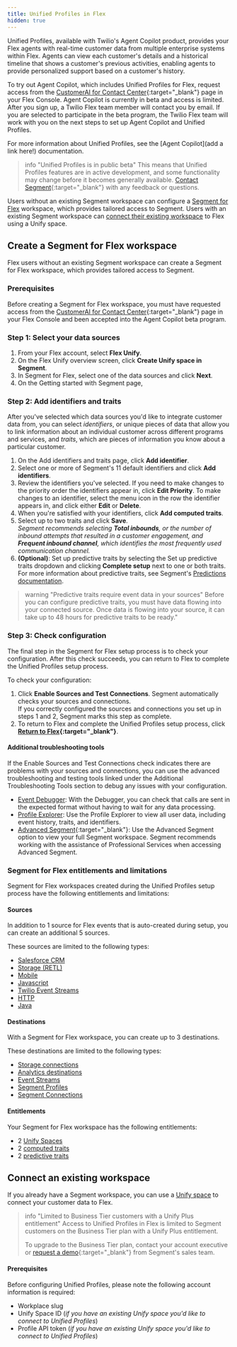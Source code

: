 ```yaml
---
title: Unified Profiles in Flex
hidden: true
---
```


Unified Profiles, available with Twilio's Agent Copilot product, provides your Flex agents with real-time customer data from multiple enterprise systems within Flex. Agents can view each customer's details and a historical timeline that shows a customer's previous activities, enabling agents to provide personalized support based on a customer's history.

To try out Agent Copilot, which includes Unified Profiles for Flex, request access from the [CustomerAI for Contact Center](https://console.twilio.com/us1/develop/flex/customerai/overview){:target="_blank"} page in your Flex Console. Agent Copilot is currently in beta and access is limited. After you sign up, a Twilio Flex team member will contact you by email. If you are selected to participate in the beta program, the Twilio Flex team will work with you on the next steps to set up Agent Copilot and Unified Profiles. 

For more information about Unified Profiles, see the [Agent Copilot](add a link here!) documentation.

> info "Unified Profiles is in public beta"
> This means that Unified Profiles features are in active development, and some functionality may change before it becomes generally available. [Contact Segment](https://segment.com/help/contact/){:target="_blank"} with any feedback or questions. <!--- or contact Flex instead?--->

Users without an existing Segment workspace can configure a [Segment for Flex](#configure-a-segment-for-flex-workspace) workspace, which provides tailored access to Segment. Users with an existing Segment workspace can [connect their existing workspace](#connect-an-existing-workspace) to Flex using a Unify space.

## Create a Segment for Flex workspace

Flex users without an existing Segment workspace can create a Segment for Flex workspace, which provides tailored access to Segment. 

### Prerequisites

Before creating a Segment for Flex workspace, you must have requested access from the [CustomerAI for Contact Center](https://console.twilio.com/us1/develop/flex/customerai/overview){:target="_blank"} page in your Flex Console and been accepted into the Agent Copilot beta program.

### Step 1: Select your data sources

1. From your Flex account, select **Flex Unify**. 
3. On the Flex Unify overview screen, click **Create Unify space in Segment**.
4. In Segment for Flex, select one of the data sources and click **Next**.
5. On the Getting started with Segment page, 


<!--Set up data source
Options:
SFC & DW
DW
Other
Click Next.
Info modal explaining how it works, click Continue.
Getting started with Segment screen
Add connections
Salesforce
Click button under Connect [Connection Name]
Log in to service
Return to Segment
Data Warehouse
Click Connect data warehouse.
Select a data warehouse
Give your data warehouse a name
Authenticate your data warehouse with a user that has read and write permissions
Create a model
Create a mapping-->

### Step 2: Add identifiers and traits
After you've selected which data sources you'd like to integrate customer data from, you can select _identifiers_, or unique pieces of data that allow you to link information about an individual customer across different programs and services, and _traits_, which are pieces of information you know about a particular customer. 

1. On the Add identifiers and traits page, click **Add identifier**. 
2. Select one or more of Segment's 11 default identifiers and click **Add identifiers**.
3. Review the identifiers you've selected. If you need to make changes to the priority order the identifiers appear in, click **Edit Priority**. To make changes to an identifier, select the menu icon in the row the identifier appears in, and click either **Edit** or **Delete**. <!---menu icon??--->
4. When you're satisfied with your identifiers, click **Add computed traits**.
5. Select up to two traits and click **Save**. <br> _Segment recommends selecting **Total inbounds**, or the number of inbound attempts that resulted in a customer engagement, and **Frequent inbound channel**, which identifies the most frequently used communication channel._
6. **(Optional)**: Set up predictive traits by selecting the Set up predictive traits dropdown and clicking **Complete setup** next to one or both traits. For more information about predictive traits, see Segment's [Predictions documentation](/docs/unify/Traits/predictions/).

> warning "Predictive traits require event data in your sources"
> Before you can configure predictive traits, you must have data flowing into your connected source. Once data is flowing into your source, it can take up to 48 hours for predictive traits to be ready." <!---rewrite disclaimer about timing. it's jank rn--->

### Step 3: Check configuration
The final step in the Segment for Flex setup process is to check your configuration. After this check succeeds, you can return to Flex to complete the Unified Profiles setup process.

To check your configuration: 
1. Click **Enable Sources and Test Connections**. Segment automatically checks your sources and connections. 
  <br>If you correctly configured the sources and connections you set up in steps 1 and 2, Segment marks this step as complete.
2. To return to Flex and complete the Unified Profiles setup process, click **[Return to Flex](https://console.twilio.com/us1/develop/flex/){:target="_blank"}**. 

#### Additional troubleshooting tools
If the Enable Sources and Test Connections check indicates there are problems with your sources and connections, you can use the advanced troubleshooting and testing tools linked under the Additional Troubleshooting Tools section to debug any issues with your configuration. 

- [Event Debugger](/docs/connections/sources/debugger/): With the Debugger, you can check that calls are sent in the expected format without having to wait for any data processing. 
- [Profile Explorer](/docs/unify/#profile-explorer): Use the Profile Explorer to view all user data, including event history, traits, and identifiers. 
- [Advanced Segment](https://app.segment.com/goto-my-workspace/overview){:target="_blank"}: Use the Advanced Segment option to view your full Segment workspace. Segment recommends working with the assistance of Professional Services when accessing Advanced Segment.

### Segment for Flex entitlements and limitations

Segment for Flex workspaces created during the Unified Profiles setup process have the following entitlements and limitations:

#### Sources

In addition to 1 source for Flex events that is auto-created during setup, you can create an additional 5 sources.

These sources are limited to the following types:
  - [Salesforce CRM](/docs/connections/sources/catalog/cloud-apps/salesforce/)
  - [Storage (RETL)](/docs/connections/reverse-etl/#step-1-add-a-source)
  - [Mobile](/docs/connections/sources/catalog/#mobile) 
  - [Javascript](/docs/connections/sources/catalog/libraries/website/javascript/)
  - [Twilio Event Streams](/docs/connections/sources/catalog/cloud-apps/twilio/) <!---- this is an obj cloud source and not event streams, am I missing something??---> 
  - [HTTP](/docs/connections/sources/catalog/libraries/server/http-api/)
  - [Java](/docs/connections/sources/catalog/libraries/server/java/)

#### Destinations

With a Segment for Flex workspace, you can create up to 3 destinations.

These destinations are limited to the following types:
- [Storage connections](/docs/connections/storage/catalog/)
- [Analytics destinations](/docs/connections/destinations/catalog/#analytics)
- [Event Streams](/docs/connections/destinations/#event-streams-destinations)
- [Segment Profiles](/docs/connections/destinations/catalog/actions-segment-profiles/)
- [Segment Connections](/docs/connections/destinations/catalog/actions-segment/)


#### Entitlements

Your Segment for Flex workspace has the following entitlements:

- 2 [Unify Spaces](/docs/unify/quickstart/)
- 2 [computed traits](/docs/unify/Traits/computed-traits/)
- 2 [predictive traits](/docs/unify/traits/predictions/)


## Connect an existing workspace

If you already have a Segment workspace, you can use a [Unify space](/docs/unify/quickstart/) to connect your customer data to Flex. 

> info "Limited to Business Tier customers with a Unify Plus entitlement"
> Access to Unified Profiles in Flex is limited to Segment customers on the Business Tier plan with a Unify Plus entitlement. 
>
>  
> To upgrade to the Business Tier plan, contact your account executive or [request a demo](https://segment.com/demo/){:target="_blank"} from Segment's sales team. 

#### Prerequisites

Before configuring Unified Profiles, please note the following account information is required: 
- Workplace slug
- Unify Space ID (_if you have an existing Unify space you'd like to connect to Unified Profiles_)
- Profile API token (_if you have an existing Unify space you'd like to connect to Unified Profiles_)
<!--- may take this out. seems silly to note as a prereq if you haven't created it yet- Flex source write key (which you configure during the setup process)--->

<!---Notes/prerequisites
Note that the following account information is required:
Workspace slug
Space ID
Profile API token
Flex source write key (must be a server source(?) can this be an existing source or is this a source that you have to set up during the Unified Profiles setup process?)

Note that you can create a new Unify space/data sources, but you can also use existing ones
Step 1: Reach out to friends@ or similar to start the kickoff process
Step 2: Set up a Unify Space
Can be an existing Unify Space. If it is, proceed directly to step 3
If it needs to be a new space:
Create a dev space
Verify that profiles are created as expected
Create prod space (can copy over settings)
Step 3: Create a Profile API key for your Unify space
Unify > Unify Settings
Select API access
Select +Generate Token button
Enter a name for your Profile API token and enter the password for your Segment account, then click Generate token (does Segment recommend a naming convention, like “Unified Profiles Profile API key”?) Copy token, click checkbox confirming you’ve written down your token, then click Done.
Step 4: Connect data sources to your Unify space
Configure one of the Following arrangements:
Salesforce source + dwh destination
Step 1:
Step 2: etc.
Dwh source
Step 1
Step 2: etc.
Connect your data warehouse to your Unify Space
Enable mapping and verify that profiles populate as expected
Step 5: Create a Server source for Flex (THIS COULD BE SIMPLIFIED/REMOVED BEFORE DOCS ARE REQUIRED)
Step 6: Add Configuration Context
Step 7: Creating Computed and Predictive Traits
Note that the preceding step must be completed in Flex and a user must complete an interaction before this step can be completed
Can link to/copy existing docs to set up a few traits. The PS Guide also has some great screenshots of sample traits.
Troubleshooting
Source Debugger
--->